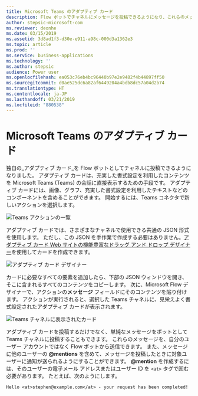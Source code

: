 ```yaml
---
title: Microsoft Teams のアダプティブ カード
description: Flow ボットでチャネルにメッセージを投稿できるようになり、これらのメッセージにアダプティブ カードを含められるようになりました。
author: stepsic-microsoft-com
ms.reviewer: deonhe
ms.date: 03/15/2019
ms.assetid: 3d8ad1f3-d30e-e911-a98c-000d3a1362e3
ms.topic: article
ms.prod: ''
ms.service: business-applications
ms.technology: ''
ms.author: stepsic
audience: Power user
ms.openlocfilehash: ea053c76eb4bc96440b97e2e9482f4b44897ff50
ms.sourcegitcommit: d0ae525dc6a82af6449204a4bdb8dc57a04d2b74
ms.translationtype: HT
ms.contentlocale: ja-JP
ms.lasthandoff: 03/21/2019
ms.locfileid: "880538"
---
```

# <a name="adaptive-cards-for-microsoft-teams"></a>Microsoft Teams のアダプティブ カード

独自の_アダプティブ カード_を Flow ボットとしてチャネルに投稿できるようになりました。 アダプティブ カードは、充実した書式設定を利用したコンテンツを Microsoft Teams (Teams) の会話に直接表示するための手段です。 アダプティブ カードには、画像、グラフ、充実した書式設定を利用したテキストなどのコンポーネントを含めることができます。 開始するには、Teams コネクタで新しいアクションを選択します。

![Teams アクションの一覧](media/adaptive-cards-teams-1.png)

アダプティブ カードでは、さまざまなチャネルで使用できる共通の JSON 形式を使用します。 ただし、この JSON を手作業で作成する必要はありません。[アダプティブ カード Web サイトの機能豊富なドラッグ アンド ドロップ デザイナー](https://adaptivecards.io/designer/)を使用してカードを作成できます。

![アダプティブ カード デザイナー](media/adaptive-cards-teams-2.png)

カードに必要なすべての要素を追加したら、下部の JSON ウィンドウを開き、そこに含まれるすべてのコンテンツをコピーします。 次に、Microsoft Flow デザイナーで、アクションの**メッセージ** フィールドにそのコンテンツを貼り付けます。 アクションが実行されると、選択した Teams チャネルに、見栄えよく書式設定されたアダプティブ カードが表示されます。

![Teams チャネルに表示されたカード](media/adaptive-cards-teams-3.png)

アダプティブ カードを投稿するだけでなく、単純なメッセージをボットとして Teams チャネルに投稿することもできます。 これらのメッセージを、自分のユーザー アカウントではなく Flow ボットから送信できます。 また、メッセージに他のユーザーの **\@mentions** を含めて、メッセージを投稿したときに対象ユーザーに通知が送られるようにすることができます。  **\@mention** を作成するには、そのユーザーの電子メール アドレスまたはユーザー ID を `<at>` タグで囲む必要があります。 たとえば、次のようにします。

```
Hello <at>stephen@example.com</at> - your request has been completed!
```
